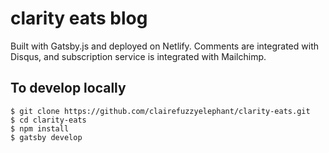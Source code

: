 # clarity eats blog

Built with Gatsby.js and deployed on Netlify. Comments are integrated with Disqus, and subscription service is integrated with Mailchimp.

## To develop locally
```
$ git clone https://github.com/clairefuzzyelephant/clarity-eats.git
$ cd clarity-eats
$ npm install
$ gatsby develop
```
